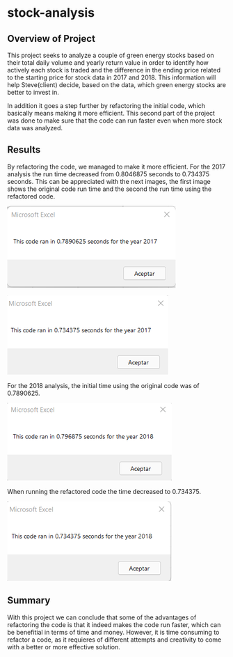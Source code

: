 # stock-analysis

## Overview of Project

This project seeks to analyze a couple of green energy stocks based on their total daily volume and yearly return value in order to identify how actively each stock is traded and the difference in the ending price related to the starting price for stock data in 2017 and 2018. This information will help Steve(client) decide, based on the data, which green energy stocks are better to invest in. 

In addition it goes a step further by refactoring the initial code, which basically means making it more efficient. This second part of the project was done to make sure that the code can run faster even when more stock data was analyzed.

## Results

By refactoring the code, we managed to make it more efficient. For the 2017 analysis the run time decreased from 0.8046875 seconds to 0.734375 seconds. This  can be appreciated with the next images, the first image shows the original code run time and the second the run time using the refactored code. 

![](Resources/Original_Code_2017.png)

![](Resources/VBA_Challenge_2017.png)

For the 2018 analysis, the initial time using the original code was of 0.7890625. 

![](Resources/Original_Code_2018.png)

When running the refactored code the time decreased to 0.734375. 

![](Resources/VBA_Challenge_2018.png)
## Summary

With this project we can conclude that some of the advantages of refactoring the code is that it indeed makes the code run faster, which can be benefitial in terms of time and money. However, it is time consuming to refactor a code, as it requieres of different attempts and creativity to come with a better or more effective solution. 






